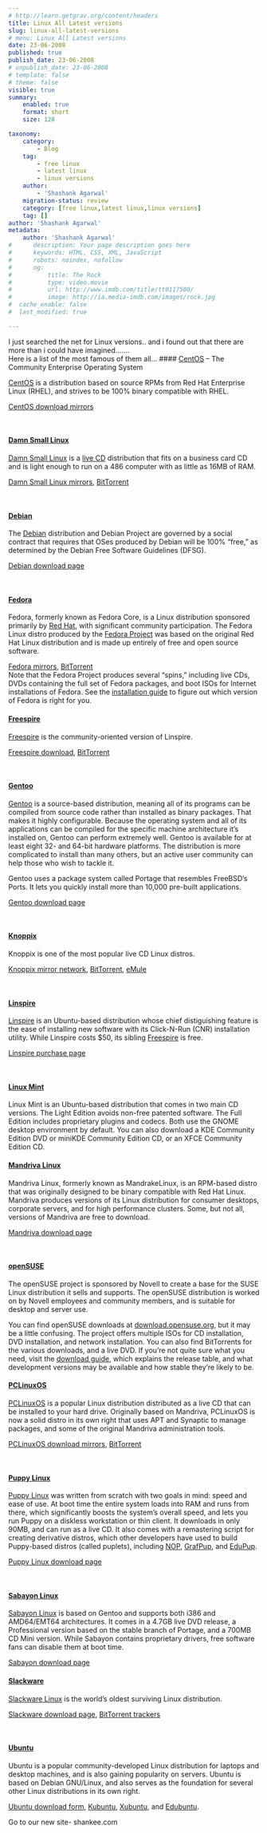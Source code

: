 ```yaml
---
# http://learn.getgrav.org/content/headers
title: Linux All Latest versions
slug: linux-all-latest-versions
# menu: Linux All Latest versions
date: 23-06-2008
published: true
publish_date: 23-06-2008
# unpublish_date: 23-06-2008
# template: false
# theme: false
visible: true
summary:
    enabled: true
    format: short
    size: 128

taxonomy:
    category:
        - Blog
    tag:
        - free linux
        - latest linux
        - linux versions
    author:
        - 'Shashank Agarwal'
    migration-status: review
    category: [free linux,latest linux,linux versions]
    tag: []
author: 'Shashank Agarwal'
metadata:
    author: 'Shashank Agarwal'
#      description: Your page description goes here
#      keywords: HTML, CSS, XML, JavaScript
#      robots: noindex, nofollow
#      og:
#          title: The Rock
#          type: video.movie
#          url: http://www.imdb.com/title/tt0117500/
#          image: http://ia.media-imdb.com/images/rock.jpg
#  cache_enable: false
#  last_modified: true

---
```


I just searched the net for Linux versions.. and i found out that there are more than i could have imagined…….  
Here is a list of the most famous of them all… #### [CentOS](http://www.centos.org/) – The Community Enterprise Operating System

[CentOS](http://www.centos.org/) is a distribution based on source RPMs from Red Hat Enterprise Linux (RHEL), and strives to be 100% binary compatible with RHEL.

[CentOS download mirrors](http://www.centos.org/modules/tinycontent/index.php?id=15)

[  
](http://www.centos.org/modules/tinycontent/index.php?id=15)

#### [Damn Small Linux](http://damnsmalllinux.org/) 

[Damn Small Linux](http://damnsmalllinux.org/) is a [live CD](http://en.wikipedia.org/wiki/LiveDistro) distribution that fits on a business card CD and is light enough to run on a 486 computer with as little as 16MB of RAM.

[Damn Small Linux mirrors](http://damnsmalllinux.org/download.html), [BitTorrent](http://www.tlm-project.org/public/distributions/damnsmall/)

[  
](http://www.tlm-project.org/public/distributions/damnsmall/)

#### [Debian](http://www.debian.org/)

The [Debian](http://www.debian.org/) distribution and Debian Project are governed by a social contract that requires that OSes produced by Debian will be 100% “free,” as determined by the Debian Free Software Guidelines (DFSG).

[Debian download page](http://www.debian.org/CD/http-ftp/)

[  
](http://www.debian.org/CD/http-ftp/)

#### [Fedora](http://fedoraproject.org/)

Fedora, formerly known as Fedora Core, is a Linux distribution sponsored primarily by [Red Hat](http://www.redhat.com/), with significant community participation. The Fedora Linux distro produced by the [Fedora Project](http://fedoraproject.org/) was based on the original Red Hat Linux distribution and is made up entirely of free and open source software.

[Fedora mirrors](http://mirrors.fedoraproject.org/publiclist/Fedora/7/), [BitTorrent](http://torrent.fedoraproject.org/)  
Note that the Fedora Project produces several “spins,” including live CDs, DVDs containing the full set of Fedora packages, and boot ISOs for Internet installations of Fedora. See the [installation guide](http://docs.fedoraproject.org/install-guide/) to figure out which version of Fedora is right for you.

#### [Freespire](http://www.freespire.org/)

[Freespire](http://www.freespire.org/) is the community-oriented version of Linspire.

[Freespire download](ftp://dropbox.linspire.com/freespire-stable), [BitTorrent](http://tracker.linspire.com/torrents/freespire_2.0.0.iso.torrent)

[  
](http://tracker.linspire.com/torrents/freespire_2.0.0.iso.torrent)

#### [Gentoo](http://www.gentoo.org/)

[Gentoo](http://www.gentoo.org/) is a source-based distribution, meaning all of its programs can be compiled from source code rather than installed as binary packages. That makes it highly configurable. Because the operating system and all of its applications can be compiled for the specific machine architecture it’s installed on, Gentoo can perform extremely well. Gentoo is available for at least eight 32- and 64-bit hardware platforms. The distribution is more complicated to install than many others, but an active user community can help those who wish to tackle it.

Gentoo uses a package system called Portage that resembles FreeBSD’s Ports. It lets you quickly install more than 10,000 pre-built applications.

[Gentoo download page](http://www.gentoo.org/main/en/where.xml)

[  
](http://www.gentoo.org/main/en/where.xml)

#### [Knoppix](http://www.knoppix.net/)

Knoppix is one of the most popular live CD Linux distros.

[Knoppix mirror network](http://www.knopper.net/knoppix-mirrors/index-en.html), [BitTorrent](http://torrent.unix-ag.uni-kl.de/), [eMule](http://content.emule-project.net/view.php?pid=960)

[  
](http://content.emule-project.net/view.php?pid=960)

#### [Linspire](http://www.linspire.com/)

[Linspire](http://www.linspire.com/) is an Ubuntu-based distribution whose chief distiguishing feature is the ease of installing new software with its Click-N-Run (CNR) installation utility. While Linspire costs $50, its sibling [Freespire](http://www.freespire.org/) is free.

[Linspire purchase page](http://shop.linspire.com/shopping/shopping_cartcontents.php)

[  
](http://shop.linspire.com/shopping/shopping_cartcontents.php)

#### [Linux Mint](http://www.linuxmint.com/)

Linux Mint is an Ubuntu-based distribution that comes in two main CD versions. The Light Edition avoids non-free patented software. The Full Edition includes proprietary plugins and codecs. Both use the GNOME desktop environment by default. You can also download a KDE Community Edition DVD or miniKDE Community Edition CD, or an XFCE Community Edition CD.

#### [Mandriva Linux](http://www.mandriva.com/)

Mandriva Linux, formerly known as MandrakeLinux, is an RPM-based distro that was originally designed to be binary compatible with Red Hat Linux. Mandriva produces versions of its Linux distribution for consumer desktops, corporate servers, and for high performance clusters. Some, but not all, versions of Mandriva are free to download.

[Mandriva download page](http://www.mandriva.com/en/download)

[  
](http://www.mandriva.com/en/download)

#### [openSUSE](http://www.opensuse.org/)

The openSUSE project is sponsored by Novell to create a base for the SUSE Linux distribution it sells and supports. The openSUSE distribution is worked on by Novell employees and community members, and is suitable for desktop and server use.

You can find openSUSE downloads at [download.opensuse.org](http://en.opensuse.org/Download), but it may be a little confusing. The project offers multiple ISOs for CD installation, DVD installation, and network installation. You can also find BitTorrents for the various downloads, and a live DVD. If you’re not quite sure what you need, visit the [download guide](http://en.opensuse.org/Download), which explains the release table, and what development versions may be available and how stable they’re likely to be.

#### [PCLinuxOS](http://www.pclinuxos.com/)

[PCLinuxOS](http://www.pclinuxos.com/) is a popular Linux distribution distributed as a live CD that can be installed to your hard drive. Originally based on Mandriva, PCLinuxOS is now a solid distro in its own right that uses APT and Synaptic to manage packages, and some of the original Mandriva administration tools.

[PCLinuxOS download mirrors](http://www.pclinuxos.com/index.php?option=com_ionfiles&Itemid=28), [BitTorrent](http://linuxtracker.org/torrents-details.php?id=4143)

[  
](http://linuxtracker.org/torrents-details.php?id=4143)

#### [Puppy Linux](http://www.puppylinux.org/)

[Puppy Linux](http://www.puppylinux.org/) was written from scratch with two goals in mind: speed and ease of use. At boot time the entire system loads into RAM and runs from there, which significantly boosts the system’s overall speed, and lets you run Puppy on a diskless workstation or thin client. It downloads in only 90MB, and can run as a live CD. It also comes with a remastering script for creating derivative distros, which other developers have used to build Puppy-based distros (called puplets), including [NOP](http://www.puppylinux.ca/NOP/), [GrafPup](http://www.grafpup.org/%22), and [EduPup](http://www.edupup.org/).

[Puppy Linux download page](http://puppylinux.org/downloads)

[  
](http://puppylinux.org/downloads)

#### [Sabayon Linux](http://www.sabayonlinux.org/)

[Sabayon Linux](http://www.sabayonlinux.org/) is based on Gentoo and supports both i386 and AMD64/EMT64 architectures. It comes in a 4.7GB live DVD release, a Professional version based on the stable branch of Portage, and a 700MB CD Mini version. While Sabayon contains proprietary drivers, free software fans can disable them at boot time.

[Sabayon download page](http://www.sabayonlinux.org/mod/mirrors)

#### [Slackware](http://www.slackware.com/)

[Slackware Linux](http://www.slackware.com/) is the world’s oldest surviving Linux distribution.

[Slackware download page](http://slackware.com/getslack/), [BitTorrent trackers](http://slackware.com/getslack/torrents.php)

[  
](http://slackware.com/getslack/torrents.php)

#### [Ubuntu](http://www.ubuntu.com/)

Ubuntu is a popular community-developed Linux distribution for laptops and desktop machines, and is also gaining popularity on servers. Ubuntu is based on Debian GNU/Linux, and also serves as the foundation for several other Linux distributions in its own right.

[Ubuntu download form](http://www.ubuntu.com/getubuntu/download), [Kubuntu](http://www.kubuntu.org/download.php), [Xubuntu](http://xubuntu.org/get), and [Edubuntu](http://www.edubuntu.org/).

 

 

 

 

 

 

 

 

 

 

 

 

Go to our new site- shankee.com
